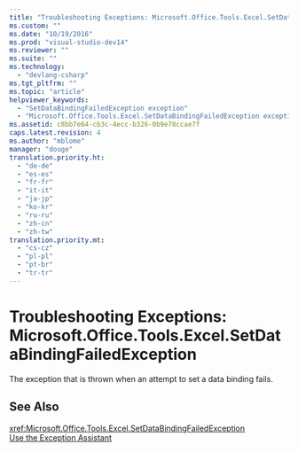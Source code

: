 ```yaml
---
title: "Troubleshooting Exceptions: Microsoft.Office.Tools.Excel.SetDataBindingFailedException"
ms.custom: ""
ms.date: "10/19/2016"
ms.prod: "visual-studio-dev14"
ms.reviewer: ""
ms.suite: ""
ms.technology: 
  - "devlang-csharp"
ms.tgt_pltfrm: ""
ms.topic: "article"
helpviewer_keywords: 
  - "SetDataBindingFailedException exception"
  - "Microsoft.Office.Tools.Excel.SetDataBindingFailedException exception"
ms.assetid: c8bb7e64-cb3c-4ecc-b326-0b9e78ccae7f
caps.latest.revision: 4
ms.author: "mblome"
manager: "douge"
translation.priority.ht: 
  - "de-de"
  - "es-es"
  - "fr-fr"
  - "it-it"
  - "ja-jp"
  - "ko-kr"
  - "ru-ru"
  - "zh-cn"
  - "zh-tw"
translation.priority.mt: 
  - "cs-cz"
  - "pl-pl"
  - "pt-br"
  - "tr-tr"
---
```

# Troubleshooting Exceptions: Microsoft.Office.Tools.Excel.SetDataBindingFailedException
The exception that is thrown when an attempt to set a data binding fails.  
  
## See Also  
 <xref:Microsoft.Office.Tools.Excel.SetDataBindingFailedException>   
 [Use the Exception Assistant](../Topic/How%20to:%20Use%20the%20Exception%20Assistant.md)